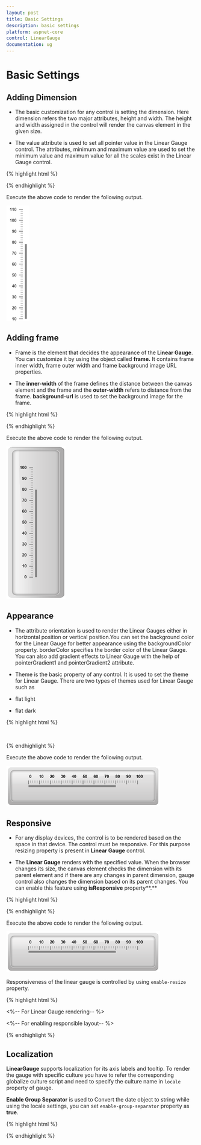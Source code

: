 ```yaml
---
layout: post
title: Basic Settings
description: basic settings
platform: aspnet-core
control: LinearGauge
documentation: ug
---
```


# Basic Settings

## Adding Dimension

* The basic customization for any control is setting the dimension. Here dimension refers the two major attributes, height and width. The height and width assigned in the control will render the canvas element in the given size. 

* The value attribute is used to set all pointer value in the Linear Gauge control. The attributes, minimum and maximum value are used to set the minimum value and maximum value for all the scales exist in the Linear Gauge control.


{% highlight html %}

<ej-linear-gauge id="lineargauge" height="500" width="300" minimum=10 maximum=110 value=78>
    <e-scales>
       <e-scale background-color="transparent" show-marker-pointers="false" show-bar-pointers="true">
              <e-border color="trasparent" width="0"></e-border>
           <e-bar-pointers>
              <e-bar-pointer  width="5" background-color="grey"></e-bar-pointer>
           </e-barpointers>	
          <e-ticks>
              <e-tick type="majorinterval" width="2" color="#8c8c8c">
                    <e-distance-from-scale x="7" y="0"></e-distance-from-scale>
              </e-tick>
              <e-tick type="minorinterval" height="6" width="1" color="#8c8c8c">
                <e-distance-from-scale x="7" y="0"></e-distance-from-scale>
              </e-tick>
        </e-ticks>
       </e-scale>
    </e-scales>
</ej-linear-gauge>

{% endhighlight %}

Execute the above code to render the following output.



![](Basic-Settings_images/Basic-Settings_img1.png)



## Adding frame

* Frame is the element that decides the appearance of the **Linear Gauge**. You can customize it by using the object called **frame.** It contains frame inner width, frame outer width and frame background image URL properties. 

* The **inner-width** of the frame defines the distance between the canvas element and the frame and the **outer-width** refers to distance from the frame. **background-url** is used to set the background image for the frame.


{% highlight html %}

<ej-linear-gauge id="lineargauge" height="500" width="300" minimum=10 maximum=110 value=80>
    <e-frame inner-width=8 outer-width=10 background-url=""></e-frame>
    <e-scales>
       <e-scale background-color="transparent" show-marker-pointers="false" show-bar-pointers="true">
           <e-border color="trasparent" width="0"></e-border>
           <e-bar-pointers>
              <e-bar-pointer  width="5" background-color="grey"></e-bar-pointer>
           </e-bar-pointers>	
          <e-ticks>
              <e-tick type="majorinterval" width="2" color="#8c8c8c">
                <e-distance-from-scale x="7" y="0"></e-distance-from-scale>
              </e-tick>
              <e-tick type="minorinterval" height="6" width="1" color="#8c8c8c">
                <e-distance-from-scale x="7" y="0"></e-distance-from-scale>
              </e-tick>
        </e-ticks>
       </e-scale>
    </e-scales>
</ej-linear-gauge>

{% endhighlight %}

Execute the above code to render the following output.



![](Basic-Settings_images/Basic-Settings_img2.png)



## Appearance

* The attribute orientation is used to render the Linear Gauges either in horizontal position or vertical position.You can set the background color for the Linear Gauge for better appearance using the backgroundColor property. borderColor specifies the border color of the Linear Gauge. You can also add gradient effects to Linear Gauge with the help of pointerGradient1 and pointerGradient2 attribute.

* Theme is the basic property of any control. It is used to set the theme for Linear Gauge. There are two types of themes used for Linear Gauge such as

 * flat light

 * flat dark


{% highlight html %}

<ej-linear-gauge id="lineargauge" height="100" width="400" minimum=10 maximum=110 
             value=80 orientation="" label-color="Black" theme="saffron" >
             <e-frame inner-width=8 outer-width=10 background-image-url=""></e-frame>
    <e-scales>
       <e-scale background-color="transparent" show-marker-pointers="false" show-bar-pointers="true">
           <e-border color="trasparent" width="0"></e-border>
           <e-bar-pointers>
              <e-bar-pointer  width="5" background-color="grey"></e-bar-pointer>
           </e-bar-pointers>	
          <e-ticks>
              <e-tick type="majorinterval" width="2" color="#8c8c8c">
                <e-distance-from-scale x="7" y="0"></e-distance-from-scale>
              </e-tick>
              <e-tick type="minorinterval" height="6" width="1" color="#8c8c8c">
                <e-distance-from-scale x="7" y="0"></e-distance-from-scale>
              </e-tick>
        </e-ticks>
       </e-scale>
    </e-scales>
</ej-linear-gauge>

{% endhighlight %}


Execute the above code to render the following output.

![](Basic-Settings_images/Basic-Settings_img3.png)



## Responsive 

* For any display devices, the control is to be rendered based on the space in that device. The control must be responsive. For this purpose resizing property is present in **Linear Gauge** control. 

* The **Linear Gauge** renders with the specified value. When the browser changes its size, the canvas element checks the dimension with its parent element and if there are any changes in parent dimension, gauge control also changes the dimension based on its parent changes. You can enable this feature using **isResponsive** property**.**


{% highlight html %}

<ej-linear-gauge id="lineargauge" height="100" width="400" label-color="Black">
    <e-frame inner-width=8 outer-width=10 background-image-url="" theme="saffron" is-responsive="true"></e-frame>
    <e-scales>
       <e-scale backgroundColor="transparent" direction="clockwise" show-marker-pointers="false" 
                         show-bar-pointers="true">
           <e-border color="trasparent" width="0"></e-border>
           <e-bar-pointers>
              <e-bar-pointer  width="5" background-color="grey"></e-bar-pointer>
           </e-bar-pointers>	
          <e-ticks>
              <e-tick type="majorinterval" width="2" color="#8c8c8c">
                 <e-distance-from-scale x="7" y="0"></e-distance-from-scale>
              </e-tick>
              <e-tick type="minorinterval" height="6" width="1" color="#8c8c8c">
                 <e-distance-from-scale x="7" y="0"></e-distance-from-scale>
              </e-tick>
        </e-ticks>
       </e-scale>
    </e-scales>
</ej-linear-gauge>

{% endhighlight %}

Execute the above code to render the following output.


![](Basic-Settings_images/Basic-Settings_img4.png)


Responsiveness of the linear gauge is controlled by using `enable-resize` property.


{% highlight html %}

<%-- For Linear Gauge rendering-- %>

<%-- For enabling responsible layout-- %>

<ej-linear-gauge id="lineargauge" height="100" width="400" enable-resize="true">    
</ej-linear-gauge>

{% endhighlight %}


## Localization

**LinearGauge** supports localization for its axis labels and tooltip. To render the gauge with specific culture you have to refer the corresponding globalize culture script and need to specify the culture name in `locale` property of gauge.

**Enable Group Separator** is used to Convert the date object to string while using the locale settings, you can set `enable-group-separator` property as **true**.



{% highlight html %}

<ej-linear-gauge id="lineargauge" locale="en-fr" enable-group-seperator="true">    
</ej-linear-gauge>

{% endhighlight %}





